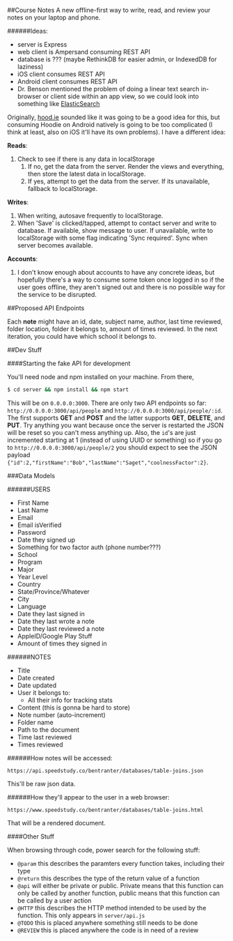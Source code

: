 ##Course Notes
A new offline-first way to write, read, and review your notes on your laptop and phone.

######Ideas:
- server is Express
- web client is Ampersand consuming REST API
- database is ??? (maybe RethinkDB for easier admin, or IndexedDB for laziness)
- iOS client consumes REST API
- Android client consumes REST API
- Dr. Benson mentioned the problem of doing a linear text search in-browser or client side within an app view, so we could look into something like [ElasticSearch](http://www.elasticsearch.org)

Originally, [hood.ie](http://hood.ie) sounded like it was going to be a good idea for this, but consuming Hoodie on Android natively is going to be too complicated (I think at least, also on iOS it'll have its own problems). I have a different idea:

**Reads**:

1. Check to see if there is any data in localStorage
    1. If no, get the data from the server. Render the views and everything, then store the latest data in localStorage.
    2. If yes, attempt to get the data from the server. If its unavailable, fallback to localStorage.

**Writes**:

1. When writing, autosave frequently to localStorage.
2. When 'Save' is clicked/tapped, attempt to contact server and write to database. If available, show message to user. If unavailable, write to localStorage with some flag indicating 'Sync required'. Sync when server becomes available.

**Accounts**:

1. I don't know enough about accounts to have any concrete ideas, but hopefully there's a way to consume some token once logged in so if the user goes offline, they aren't signed out and there is no possible way for the service to be disrupted.

##Proposed API Endpoints

Each **note** might have an id, date, subject name, author, last time reviewed, folder location, folder it belongs to, amount of times reviewed. In the next iteration, you could have which school it belongs to.

##Dev Stuff

####Starting the fake API for development

You'll need node and npm installed on your machine. From there,

```bash
$ cd server && npm install && npm start
```

This will be on `0.0.0.0:3000`. There are only two API endpoints so far: `http://0.0.0.0:3000/api/people` and `http://0.0.0.0:3000/api/people/:id`. The first supports **GET** and **POST** and the latter supports **GET**, **DELETE**, and **PUT**. Try anything you want because once the server is restarted the JSON will be reset so you can't mess anything up. Also, the `id`'s are just incremented starting at 1 (instead of using UUID or something) so if you go to `http://0.0.0.0:3000/api/people/2` you should expect to see the JSON payload `{"id":2,"firstName":"Bob","lastName":"Saget","coolnessFactor":2}`.

###Data Models

######USERS
- First Name
- Last Name
- Email
- Email isVerified
- Password
- Date they signed up
- Something for two factor auth (phone number???)
- School
- Program
- Major
- Year Level
- Country
- State/Province/Whatever
- City
- Language
- Date they last signed in
- Date they last wrote a note
- Date they last reviewed a note
- AppleID/Google Play Stuff
- Amount of times they signed in

######NOTES
- Title
- Date created
- Date updated
- User it belongs to:
    - All their info for tracking stats 
- Content (this is gonna be hard to store)
- Note number (auto-increment)
- Folder name
- Path to the document
- Time last reviewed
- Times reviewed

######How notes will be accessed:

`https://api.speedstudy.co/bentranter/databases/table-joins.json`

This'll be raw json data.

######How they'll appear to the user in a web browser:

`https://www.speedstudy.co/bentranter/databases/table-joins.html`

That will be a rendered document.

####Other Stuff

When browsing through code, power search for the following stuff:

- `@param` this describes the paramters every function takes, including their type
- `@return` this describes the type of the return value of a function
- `@api` will either be private or public. Private means that this function can only be called by another function, public means that this function can be called by a user action
- `@HTTP` this describes the HTTP method intended to be used by the function. This only appears in `server/api.js`
- `@TODO` this is placed anywhere something still needs to be done
- `@REVIEW` this is placed anywhere the code is in need of a review